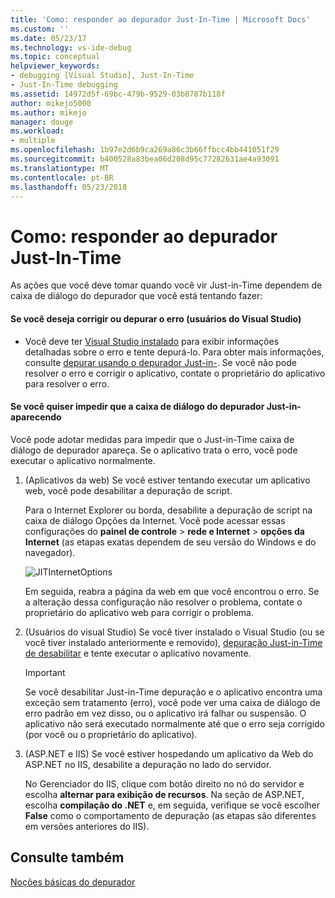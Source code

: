 ```yaml
---
title: 'Como: responder ao depurador Just-In-Time | Microsoft Docs'
ms.custom: ''
ms.date: 05/23/17
ms.technology: vs-ide-debug
ms.topic: conceptual
helpviewer_keywords:
- debugging [Visual Studio], Just-In-Time
- Just-In-Time debugging
ms.assetid: 14972d5f-69bc-479b-9529-03b8787b118f
author: mikejo5000
ms.author: mikejo
manager: douge
ms.workload:
- multiple
ms.openlocfilehash: 1b97e2d6b9ca269a86c3b66ffbcc4bb441051f29
ms.sourcegitcommit: b400528a83bea06d208d95c77282631ae4a93091
ms.translationtype: MT
ms.contentlocale: pt-BR
ms.lasthandoff: 05/23/2018
---
```

# <a name="how-to-respond-to-the-just-in-time-debugger"></a>Como: responder ao depurador Just-In-Time

As ações que você deve tomar quando você vir Just-in-Time dependem de caixa de diálogo do depurador que você está tentando fazer:

#### <a name="if-you-want-to-fix-or-debug-the-error-visual-studio-users"></a>Se você deseja corrigir ou depurar o erro (usuários do Visual Studio)

- Você deve ter [Visual Studio instalado](http://www.visualstudio.com) para exibir informações detalhadas sobre o erro e tente depurá-lo. Para obter mais informações, consulte [depurar usando o depurador Just-in-](../debugger/debug-using-the-just-in-time-debugger.md). Se você não pode resolver o erro e corrigir o aplicativo, contate o proprietário do aplicativo para resolver o erro.

#### <a name="if-you-want-to-prevent-the-just-in-time-debugger-dialog-box-from-appearing"></a>Se você quiser impedir que a caixa de diálogo do depurador Just-in-aparecendo

Você pode adotar medidas para impedir que o Just-in-Time caixa de diálogo de depurador apareça. Se o aplicativo trata o erro, você pode executar o aplicativo normalmente.

1. (Aplicativos da web) Se você estiver tentando executar um aplicativo web, você pode desabilitar a depuração de script.

    Para o Internet Explorer ou borda, desabilite a depuração de script na caixa de diálogo Opções da Internet. Você pode acessar essas configurações do **painel de controle** > **rede e Internet** > **opções da Internet** (as etapas exatas dependem de seu versão do Windows e do navegador).

    ![JITInternetOptions](../debugger/media/jitinternetoptions.png "JITInternetOptions")

    Em seguida, reabra a página da web em que você encontrou o erro. Se a alteração dessa configuração não resolver o problema, contate o proprietário do aplicativo web para corrigir o problema.

3. (Usuários do visual Studio) Se você tiver instalado o Visual Studio (ou se você tiver instalado anteriormente e removido), [depuração Just-in-Time de desabilitar](../debugger/debug-using-the-just-in-time-debugger.md) e tente executar o aplicativo novamente.

    > [!IMPORTANT]
    > Se você desabilitar Just-in-Time depuração e o aplicativo encontra uma exceção sem tratamento (erro), você pode ver uma caixa de diálogo de erro padrão em vez disso, ou o aplicativo irá falhar ou suspensão. O aplicativo não será executado normalmente até que o erro seja corrigido (por você ou o proprietário do aplicativo).

2. (ASP.NET e IIS) Se você estiver hospedando um aplicativo da Web do ASP.NET no IIS, desabilite a depuração no lado do servidor.

    No Gerenciador do IIS, clique com botão direito no nó do servidor e escolha **alternar para exibição de recursos**. Na seção de ASP.NET, escolha **compilação do .NET** e, em seguida, verifique se você escolher **False** como o comportamento de depuração (as etapas são diferentes em versões anteriores do IIS).
  
## <a name="see-also"></a>Consulte também    
 [Noções básicas do depurador](../debugger/debugger-basics.md)   
